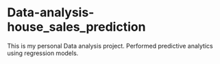 # Data-analysis-house_sales_prediction
This is my personal Data analysis project. Performed predictive analytics using regression models.
